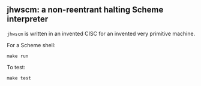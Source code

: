## jhwscm: a non-reentrant halting Scheme interpreter

`jhwscm` is written in an invented CISC for an invented very primitive machine.

For a Scheme shell:
```
make run
```

To test:
```
make test
```
